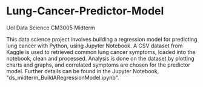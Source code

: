 # Lung-Cancer-Predictor-Model
Uol Data Science CM3005 Midterm

This data science project involves building a regression model for predicting lung cancer with Python, using Jupyter Notebook. A CSV dataset from Kaggle is used to retrieved common lung cancer symptoms, loaded into the notebook, clean and processed. Analysis is done on the dataset by plotting charts and graphs, and correlated symptoms are chosen for the predictor model. Further details can be found in the Jupyter Notebook, "ds_midterm_BuildARegressionModel.ipynb".
